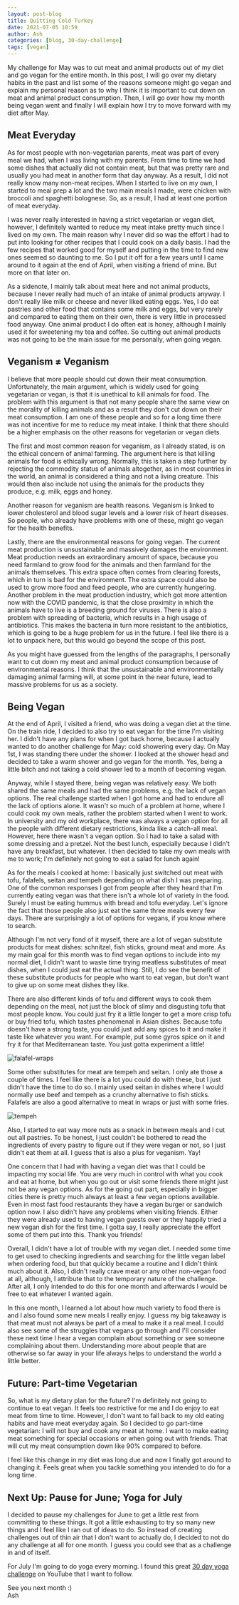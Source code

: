 ```yaml
---
layout: post-blog
title: Quitting Cold Turkey
date: 2021-07-05 10:59
author: Ash
categories: [blog, 30-day-challenge]
tags: [vegan]
---
```


My challenge for May was to cut meat and animal products out of my diet and go vegan for the entire month. In this post, I will go over my dietary habits in the past and list some of the reasons someone might go vegan and explain my personal reason as to why I think it is important to cut down on meat and animal product consumption. Then, I will go over how my month being vegan went and finally I will explain how I try to move forward with my diet after May.

## Meat Everyday

As for most people with non-vegetarian parents, meat was part of every meal we had, when I was living with my parents. From time to time we had some dishes that actually did not contain meat, but that was pretty rare and usually you had meat in another form that day anyway. As a result, I did not really know many non-meat recipes. When I started to live on my own, I started to meal prep a lot and the two main meals I made, were chicken with broccoli and spaghetti bolognese. So, as a result, I had at least one portion of meat everyday.

I was never really interested in having a strict vegetarian or vegan diet, however, I definitely wanted to reduce my meat intake pretty much since I lived on my own. The main reason why I never did so was the effort I had to put into looking for other recipes that I could cook on a daily basis. I had the few recipes that worked good for myself and putting in the time to find new ones seemed so daunting to me. So I put it off for a few years until I came around to it again at the end of April, when visiting a friend of mine. But more on that later on.

As a sidenote, I mainly talk about meat here and not animal products, because I never really had much of an intake of animal products anyway. I don't really like milk or cheese and never liked eating eggs. Yes, I do eat pastries and other food that contains some milk and eggs, but very rarely and compared to eating them on their own, there is very little in processed food anyway. One animal product I do often eat is honey, although I mainly used it for sweetening my tea and coffee. So cutting out animal products was not going to be the main issue for me personally, when going vegan.

## Veganism ≠ Veganism

I believe that more people should cut down their meat consumption. Unfortunately, the main argument, which is widely used for going vegetarian or vegan, is that it is unethical to kill animals for food. The problem with this argument is that not many people share the same view on the morality of killing animals and as a result they don't cut down on their meat consumption. I am one of these people and so for a long time there was not incentive for me to reduce my meat intake. I think that there should be a higher emphasis on the other reasons for vegetarian or vegan diets.

The first and most common reason for veganism, as I already stated, is on the ethical concern of animal farming. The argument here is that killing animals for food is ethically wrong. Normally, this is taken a step further by rejecting the commodity status of animals altogether, as in most countries in the world, an animal is considered a thing and not a living creature. This would then also include not using the animals for the products they produce, e.g. milk, eggs and honey.

Another reason for veganism are health reasons. Veganism is linked to lower cholesterol and blood sugar levels and a lower risk of heart diseases. So people, who already have problems with one of these, might go vegan for the health benefits.

Lastly, there are the environmental reasons for going vegan. The current meat production is unsustainable and massively damages the environment. Meat production needs an extraordinary amount of space, because you need farmland to grow food for the animals and then farmland for the animals themselves. This extra space often comes from clearing forests, which in turn is bad for the environment. The extra space could also be used to grow more food and feed people, who are currently hungering. Another problem in the meat production industry, which got more attention now with the COVID pandemic, is that the close proximity in which the animals have to live is a breeding ground for viruses. There is also a problem with spreading of bacteria, which results in a high usage of antibiotics. This makes the bacteria in turn more resistant to the antibiotics, which is going to be a huge problem for us in the future. I feel like there is a lot to unpack here, but this would go beyond the scope of this post.

As you might have guessed from the lengths of the paragraphs, I personally want to cut down my meat and animal product consumption because of environmental reasons. I think that the unsustainable and environmentally damaging animal farming will, at some point in the near future, lead to massive problems for us as a society.

## Being Vegan

At the end of April, I visited a friend, who was doing a vegan diet at the time. On the train ride, I decided to also try to eat vegan for the time I'm visiting her. I didn't have any plans for when I got back home, because I actually wanted to do another challenge for May: cold showering every day. On May 1st, I was standing there under the shower. I looked at the shower head and decided to take a warm shower and go vegan for the month. Yes, being a little bitch and not taking a cold shower led to a month of becoming vegan.

Anyway, while I stayed there, being vegan was relatively easy. We both shared the same meals and had the same problems, e.g. the lack of vegan options. The real challenge started when I got home and had to endure all the lack of options alone. It wasn't so much of a problem at home, where I could cook my own meals, rather the problem started when I went to work. In university and my old workplace, there was always a vegan option for all the people with different dietary restrictions, kinda like a catch-all meal. However, here there wasn't a vegan option. So I had to take a salad with some dressing and a pretzel. Not the best lunch, especially because I didn't have any breakfast, but whatever. I then decided to take my own meals with me to work; I'm definitely not going to eat a salad for lunch again!

As for the meals I cooked at home: I basically just switched out meat with tofu, falafels, seitan and tempeh depending on what dish I was preparing. One of the common responses I got from people after they heard that I'm currently eating vegan was that there isn't a whole lot of variety in the food. Surely I must be eating hummus with bread and tofu everyday. Let's ignore the fact that those people also just eat the same three meals every few days. There are surprisingly a lot of options for vegans, if you know where to search.

Although I'm not very fond of it myself, there are a lot of vegan substitute products for meat dishes: schnitzel, fish sticks, ground meat and more. As my main goal for this month was to find vegan options to include into my normal diet, I didn't want to waste time trying meatless substitutes of meat dishes, when I could just eat the actual thing. Still, I do see the benefit of these substitute products for people who want to eat vegan, but don't want to give up on some meat dishes they like.

There are also different kinds of tofu and different ways to cook them depending on the meal, not just the block of slimy and disgusting tofu that most people know. You could just fry it a little longer to get a more crisp tofu or buy fried tofu, which tastes phenomenal in Asian dishes. Because tofu doesn't have a strong taste, you could just add any spices to it and make it taste like whatever you want. For example, put some gyros spice on it and fry it for that Mediterranean taste. You just gotta experiment a little!

![falafel-wraps](/assets/res/blog/2021-07-05-quitting-cold-turkey/falafel-wraps.jpg)

Some other substitutes for meat are tempeh and seitan. I only ate those a couple of times. I feel like there is a lot you could do with these, but I just didn't have the time to do so. I mainly used seitan in dishes where I would normally use beef and tempeh as a crunchy alternative to fish sticks. Falafels are also a good alternative to meat in wraps or just with some fries.

![tempeh](/assets/res/blog/2021-07-05-quitting-cold-turkey/tempeh.jpg)

Also, I started to eat way more nuts as a snack in between meals and I cut out all pastries. To be honest, I just couldn't be bothered to read the ingredients of every pastry to figure out if they were vegan or not, so I just didn't eat them at all. I guess that is also a plus for veganism. Yay!

One concern that I had with having a vegan diet was that I could be impacting my social life. You are very much in control with what you cook and eat at home, but when you go out or visit some friends there might just not be any vegan options. As for the going out part, especially in bigger cities there is pretty much always at least a few vegan options available. Even in most fast food restaurants they have a vegan burger or sandwich option now. I also didn't have any problems when visiting friends. Either they were already used to having vegan guests over or they happily tried a new vegan dish for the first time. I gotta say, I really appreciate the effort some of them put into this. Thank you friends!

Overall, I didn't have a lot of trouble with my vegan diet. I needed some time to get used to checking ingredients and searching for the little vegan label when ordering food, but that quickly became a routine and I didn't think much about it. Also, I didn't really crave meat or any other non-vegan food at all, although, I attribute that to the temporary nature of the challenge. After all, I only intended to do this for one month and afterwards I would be free to eat whatever I wanted again.

In this one month, I learned a lot about how much variety to food there is and I also found some new meals I really enjoy. I guess my big takeaway is that meat must not always be part of a meal to make it a real meal. I could also see some of the struggles that vegans go through and I'll consider these next time I hear a vegan complain about something or see someone complaining about them. Understanding more about people that are otherwise so far away in your life always helps to understand the world a little better.

## Future: Part-time Vegetarian

So, what is my dietary plan for the future? I'm definitely not going to continue to eat vegan. It feels too restrictive for me and I do enjoy to eat meat from time to time. However, I don't want to fall back to my old eating habits and have meat everyday again. So I decided to go part-time vegetarian: I will not buy and cook any meat at home. I want to make eating meat something for special occasions or when going out with friends. That will cut my meat consumption down like 90% compared to before.

I feel like this change in my diet was long due and now I finally got around to changing it. Feels great when you tackle something you intended to do for a long time.

## Next Up: Pause for June; Yoga for July

I decided to pause my challenges for June to get a little rest from committing to these things. It got a little exhausting to try so many new things and I feel like I ran out of ideas to do. So instead of creating challenges out of thin air that I don't want to actually do, I decided to not do any challenge at all for one month. I guess you could see that as a challenge in and of itself.

For July I'm going to do yoga every morning. I found this great [30 day yoga challenge](https://www.youtube.com/playlist?list=PLEs9dX8UXFZqbJf-Cbm3zYDVkS53PlThW) on YouTube that I want to follow.

See you next month :)  
Ash
